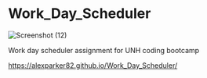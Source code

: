 # Work_Day_Scheduler

![Screenshot (12)](https://user-images.githubusercontent.com/82096138/127248985-e879020b-84ac-4d4a-a10c-db714353d2fa.png)

Work day scheduler assignment for UNH coding bootcamp

https://alexparker82.github.io/Work_Day_Scheduler/
